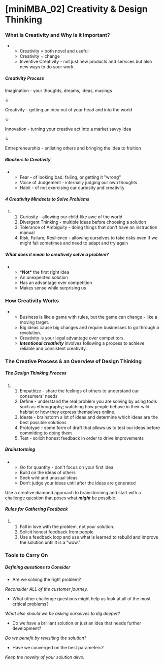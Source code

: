 # [miniMBA_02] Creativity & Design Thinking

### What is Creativity and Why is it Important?

- - Creativity = both novel and useful
  - Creativity = change
  - Inventive Creativity - not just new products and services but also new ways to do your work

##### Creativity Process

Imagination - your thoughts, dreams, ideas, musings

↓ 

Creativity - getting an idea out of your head and into the world

↓

Innovation - turning your creative act into a market savvy idea

↓

Entrepreneurship - enlisting others and bringing the idea to fruition

##### Blockers to Creativity

- - Fear - of looking bad, failing, or getting it "wrong"
  - Voice of Judgement - internally judging our own thoughts
  - Habit - of not exercising our curiosity and creativity

##### 4 Creativity Mindsets to Solve Problems

1. 1. Curiosity - allowing our child-like awe of the world
   2. Divergent Thinking - multiple ideas before choosing a solution
   3. Tolerance of Ambiguity - doing things that don't have an instruction manual
   4. Risk, Failure, Resilience - allowing ourselves to take risks even if we might fail sometimes and need to adapt and try again

##### What does it mean to creatively solve a problem?

- - ***Not\*** the first right idea
  - An unexpected solution
  - Has an advantage over competition
  - Makes sense while surprising us

### How Creativity Works

- - Business is like a game with rules, but the game can change - like a moving target.
  - Big ideas cause big changes and require businesses to go through a revolution.
  - Creativity is your legal advantage over competitors.
  - ***Intentional creativity*** involves following a process to achieve reliable and consistent creativity.



### The Creative Process & an Overview of Design Thinking

##### The Design Thinking Process

1. 1. Empathize - share the feelings of others to understand our consumers' needs 
   2. Define - understand the real problem you are solving by using tools such as ethnography; watching how people behave in their wild habitat or how they express themselves online.
   3. Ideate - brainstorm a lot of ideas and determine which ideas are the best possible solutions 
   4. Prototype - some form of draft that allows us to test our ideas before committing to doing them 
   5. Test - solicit honest feedback in order to drive improvements

##### Brainstorming

- - Go for quantity - don't focus on your first idea
  - Build on the ideas of others
  - Seek wild and unusual ideas
  - Don't judge your ideas until after the ideas are generated

Use a creative diamond approach to brainstorming and start with a challenge question that poses what ***might*** be possible.

##### Rules for Gathering Feedback

1. 1. Fall in love with the problem, not your solution.
   2. Solicit honest feedback from people.
   3. Use a feedback loop and use what is learned to rebuild and improve the solution until it is a "wow."



### Tools to Carry On

##### Defining questions to Consider

- Are we solving the right problem? 

*Reconsider ALL of the customer journey.*

- What other challenge questions might help us look at all of the most critical problems?

*What else should we be asking ourselves to dig deeper?*

- Do we have a brilliant solution or just an idea that needs further development?

*Do we benefit by revisiting the solution?*

- Have we converged on the best parameters?

*Keep the novelty of your solution alive.*